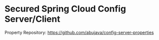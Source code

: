 # Secured Spring Cloud Config Server/Client
Property Repository: https://github.com/abujava/config-server-properties